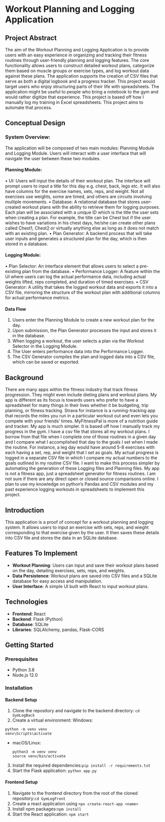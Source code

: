 # Workout Planning and Logging Application
## Project Abstract
The aim of the Workout Planning and Logging Application is to provide users with an easy experience in organizing and tracking their fitness routines through user-friendly planning and logging features.
The core functionality allows users to construct detailed workout plans, categorize them based on muscle groups or exercise types, and log workout data against these plans. The application supports the creation of CSV files that serve as both a digital logbook and a progress tracker. This project would target users who enjoy structuring parts of their life with spreadsheets. The application might be useful to people who bring a notebook to the gym and would rather digitize that experience. 
This project is based off how I manually log my training in Excel spreadsheets. This project aims to automate that process.
## Conceptual Design
### System Overview:
The application will be composed of two main modules: Planning Module and Logging Module. Users will interact with a user interface that will navigate the user between these two modules.
#### Planning Module:
•	UI: Users will input the details of their workout plan. The interface will prompt users to input a title for this day e.g. chest, back, legs etc. It will also have columns for the exercise names, sets, reps, and weight. Not all exercises use weights, some are timed, and others are circuits involving multiple movements. 
•	Database: A relational database that stores user-created workout plans with the ability to retrieve them for logging purposes. Each plan will be associated with a unique ID which is the title the user sets when creating a plan. For example, the title can be Chest but if the user wishes to have variations in his chest days, he/she can create other plans called Chest1, Chest2 or virtually anything else as long as it does not match with an existing plan. 
•	Plan Generator: A backend process that will take user inputs and generates a structured plan for the day, which is then stored in a database.
#### Logging Module:
•	Plan Selector: An interface element that allows users to select a pre-existing plan from the database.
•	Performance Logger: A feature within the UI where users can log the actual performance data, including actual weights lifted, reps completed, and duration of timed exercises.
•	CSV Generator: A utility that takes the logged workout data and exports it into a CSV file, mirroring the structure of the workout plan with additional columns for actual performance metrics.
#### Data Flow
1.	Users enter the Planning Module to create a new workout plan for the day.
2.	Upon submission, the Plan Generator processes the input and stores it in the database.
3.	When logging a workout, the user selects a plan via the Workout Selector in the Logging Module.
4.	The User enters performance data into the Performance Logger.
5.	The CSV Generator compiles the plan and logged data into a CSV file, which can be saved or exported.
## Background
There are many apps within the fitness industry that track fitness progression. They might even include dieting plans and workout plans. My app is different as its focus is towards users who prefer to have a spreadsheet for many things in their lives whether it be budgeting, trip planning, or fitness tracking. Strava for instance is a running-tracking app that records the miles you run in a particular workout out and even lets you compete with your friends’ times. MyFitnessPal is more of a nutrition guide and tracker. 
My app is much simpler. It is based off how I manually track my progress in the gym. I have a csv file that stores all my workout plans. I borrow from that file when I complete one of those routines in a given day and I compare what I accomplished that day to the goals I set when I made the routine. For instance, a leg day would have around 5-8 exercises with each having a set, rep, and weight that I set as goals. My actual progress is logged in a separate CSV file in which I compare my actual numbers to the goals outlined in my routine CSV file. I want to make this process simpler by automating the generation of these Logging files and Planning files. My app is not a fitness app, just a spreadsheet generator for fitness routines. 
I am not sure if there are any direct open or closed source comparisons online. I plan to use my knowledge on python’s Pandas and CSV modules and my past experience logging workouts in spreadsheets to implement this project.

## Introduction
This application is a proof of concept for a workout planning and logging system. It allows users to input an exercise with sets, reps, and wieght corresponding to that exercise given by the user. It then saves these details into CSV file and stores the data in an SQLite database.

## Features To Implement
- **Workout Planning**: Users can input and save their workout plans based on the day, detailing exercises, sets, reps, and weights.
- **Data Persistence**: Workout plans are saved into CSV files and a SQLite database for easy access and manipulation.
- **User Interface**: A simple UI built with React to input workout plans.

## Technologies
- **Frontend**: React
- **Backend**: Flask (Python)
- **Database**: SQLite
- **Libraries**: SQLAlchemy, pandas, Flask-CORS

## Getting Started

### Prerequisites
- Python 3.8
- Node.js 12.0
  
### Installation

#### Backend Setup
1. Clone the repository and navigate to the backend directory: `cd GymLogBack`
2. Create a virtual environment:
Windows:
  ```
  python -m venv venv
  venv\Scripts\activate
  ```
- macOS/Linux:
  ```
  python3 -m venv venv
  source venv/bin/activate
  ```
3. Install the required dependencies:`pip install -r requirements.txt`
4. Start the Flask application: `python app.py`


#### Frontend Setup
1. Navigate to the frontend directory from the root of the cloned repository:`cd GymLogFront`
2. Create a react application using `npx create-react-app <name>`
3. Install npm packages:`npm install`
4. Start the React application: `npm start`


   


